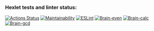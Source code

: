 ### Hexlet tests and linter status:
[![Actions Status](https://github.com/EuRV/frontend-project-lvl1/workflows/hexlet-check/badge.svg)](https://github.com/EuRV/frontend-project-lvl1/actions)
[![Maintainability](https://api.codeclimate.com/v1/badges/a99a88d28ad37a79dbf6/maintainability)](https://codeclimate.com/github/codeclimate/codeclimate/maintainability)
[![ESLint](https://github.com/EuRV/frontend-project-lvl1/workflows/eurv-check/badge.svg)](https://github.com/EuRV/frontend-project-lvl1/actions)
[![Brain-even](https://asciinema.org/a/457902.svg)](https://asciinema.org/a/457902)
[![Brain-calc](https://asciinema.org/a/aZOMCQGNHYESM6FUTS3HcRfHd.svg)](https://asciinema.org/a/aZOMCQGNHYESM6FUTS3HcRfHd)
[![Brain-gcd](https://asciinema.org/a/NFAGSuhTSbe2jcXwY2L6VBYkE.svg)](https://asciinema.org/a/NFAGSuhTSbe2jcXwY2L6VBYkE)